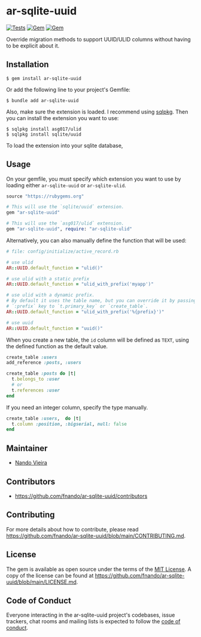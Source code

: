 # ar-sqlite-uuid

[![Tests](https://github.com/fnando/ar-sqlite-uuid/workflows/ruby-tests/badge.svg)](https://github.com/fnando/ar-sqlite-uuid)
[![Gem](https://img.shields.io/gem/v/ar-sqlite-uuid.svg)](https://rubygems.org/gems/ar-sqlite-uuid)
[![Gem](https://img.shields.io/gem/dt/ar-sqlite-uuid.svg)](https://rubygems.org/gems/ar-sqlite-uuid)

Override migration methods to support UUID/ULID columns without having to be
explicit about it.

## Installation

```console
$ gem install ar-sqlite-uuid
```

Or add the following line to your project's Gemfile:

```console
$ bundle add ar-sqlite-uuid
```

Also, make sure the extension is loaded. I recommend using
[sqlpkg](https://github.com/nalgeon/sqlpkg-cli). Then you can install the
extension you want to use:

```console
$ sqlpkg install asg017/ulid
$ sqlpkg install sqlite/uuid
```

To load the extension into your sqlite database,

## Usage

On your gemfile, you must specify which extension you want to use by loading
either `ar-sqlite-uuid` or `ar-sqlite-ulid`.

```ruby
source "https://rubygems.org"

# This will use the `sqlite/uuid` extension.
gem "ar-sqlite-uuid"

# This will use the `asg017/ulid` extension.
gem "ar-sqlite-uuid", require: "ar-sqlite-ulid"
```

Alternatively, you can also manually define the function that will be used:

```ruby
# file: config/initialize/active_record.rb

# use ulid
AR::UUID.default_function = "ulid()"

# use ulid with a static prefix
AR::UUID.default_function = "ulid_with_prefix('myapp')"

# use ulid with a dynamic prefix.
# By default it uses the table name, but you can override it by passing a
# `:prefix` key to `t.primary_key` or `create_table`.
AR::UUID.default_function = "ulid_with_prefix('%{prefix}')"

# use uuid
AR::UUID.default_function = "uuid()"
```

When you create a new table, the `id` column will be defined as `TEXT`, using
the defined function as the default value.

```ruby
create_table :users
add_reference :posts, :users

create_table :posts do |t|
  t.belongs_to :user
  # or
  t.references :user
end
```

If you need an integer column, specify the type manually.

```ruby
create_table :users,  do |t|
  t.column :position, :bigserial, null: false
end
```

## Maintainer

- [Nando Vieira](https://github.com/fnando)

## Contributors

- https://github.com/fnando/ar-sqlite-uuid/contributors

## Contributing

For more details about how to contribute, please read
https://github.com/fnando/ar-sqlite-uuid/blob/main/CONTRIBUTING.md.

## License

The gem is available as open source under the terms of the
[MIT License](https://opensource.org/licenses/MIT). A copy of the license can be
found at https://github.com/fnando/ar-sqlite-uuid/blob/main/LICENSE.md.

## Code of Conduct

Everyone interacting in the ar-sqlite-uuid project's codebases, issue trackers,
chat rooms and mailing lists is expected to follow the
[code of conduct](https://github.com/fnando/ar-sqlite-uuid/blob/main/CODE_OF_CONDUCT.md).
